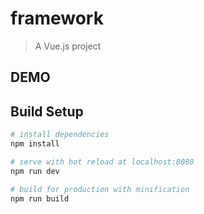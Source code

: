 # framework

> A Vue.js project

## DEMO
[预览01]: C:\Users\58399\Desktop\img01.png  "img 01"
[预览02]: C:\Users\58399\Desktop\img02.png  "img 02"
[预览03]: C:\Users\58399\Desktop\img03.png  "img 03"


## Build Setup

``` bash
# install dependencies
npm install

# serve with hot reload at localhost:8080
npm run dev

# build for production with minification
npm run build

